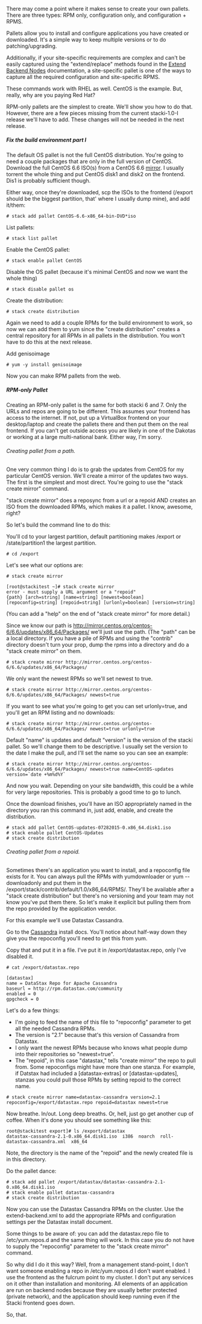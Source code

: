 There may come a point where it makes sense to create your own pallets. There are three types: RPM only, configuration only, and configuration + RPMS.

Pallets allow you to install and configure applications you have created or downloaded. It's a simple way to keep multiple versions or to do patching/upgrading.

Additionally, if your site-specific requirements are complex and can't be easily captured using the "extend/replace" methods found in the [Extend Backend Nodes](https://github.com/StackIQ/stacki/wiki/Extend-Backend-Nodes) documentation, a site-specific pallet is one of the ways to capture all the required configuration and site-specific RPMS.

These commands work with RHEL as well. CentOS is the example. But, really, why are you paying Red Hat?

RPM-only pallets are the simplest to create. We'll show you how to do that. However, there are a few pieces missing from the current stacki-1.0-I release we'll have to add. These changes will not be needed in the next release. 

##### Fix the build environment part I

The default OS pallet is not the full CentOS distribution. You're going to need a couple packages that are only in the full version of CentOS. Download the full CentOS 6.6 ISO(s) from a CentOS 6.6 [mirror](http://isoredirect.centos.org/centos/6/isos/x86_64/). I usually torrent the whole thing and put CentOS disk1 and disk2 on the frontend. Dis1 is probably sufficient though.

Either way, once they're downloaded, scp the ISOs to the frontend (/export should be the biggest partition, that' where I usually dump mine), and add it/them:

```
# stack add pallet CentOS-6.6-x86_64-bin-DVD*iso
```

List pallets:
```
# stack list pallet
```

Enable the CentOS pallet:
```
# stack enable pallet CentOS
```

Disable the OS pallet (because it's minimal CentOS and now we want the whole thing)
```
# stack disable pallet os
```

Create the distribution:
```
# stack create distribution
```

Again we need to add a couple RPMs for the build environment to work, so now we can add them to yum since the "create distribution" creates a central repository for all RPMs in all pallets in the distribution. You won't have to do this at the next release. 

Add genisoimage
```
# yum -y install genisoimage
```

Now you can make RPM pallets from the web.

##### RPM-only Pallet

Creating an RPM-only pallet is the same for both stacki 6 and 7. Only the URLs and repos are going to be different. This assumes your frontend has access to the internet. If not, put up a VirtualBox frontend on your desktop/laptop and create the pallets there and then put them on the real frontend. If you can't get outside access you are likely in one of the Dakotas or working at a large multi-national bank. Either way, I'm sorry.

###### Creating pallet from a path.
One very common thing I do is to grab the updates from CentOS for my particular CentOS version. We'll create a mirror of the updates two ways. The first is the simplest and most direct. You're going to use the "stack create mirror" command. 

"stack create mirror" does a reposync from a url or a repoid AND creates an ISO from the downloaded RPMs, which makes it a pallet. I know, awesome, right?

So let's build the command line to do this:

You'll cd to your largest partition, default partitioning makes /export or /state/partition1 the largest partition.
```
# cd /export
```

Let's see what our options are:
```
# stack create mirror

[root@stackitest ~]# stack create mirror
error - must supply a URL argument or a "repoid"
{path} [arch=string] [name=string] [newest=boolean] [repoconfig=string] [repoid=string] [urlonly=boolean] [version=string]
```
(You can add a "help" on the end of "stack create mirror" for more detail.)

Since we know our path is http://mirror.centos.org/centos-6/6.6/updates/x86_64/Packages/ we'll just use the path. (The "path" can be a local directory. If you have a pile of RPMs and using the "contrib" directory doesn't turn your prop, dump the rpms into a directory and do a "stack create mirror" on them.
```
# stack create mirror http://mirror.centos.org/centos-6/6.6/updates/x86_64/Packages/
```

We only want the newest RPMs so we'll set newest to true.
```
# stack create mirror http://mirror.centos.org/centos-6/6.6/updates/x86_64/Packages/ newest=true
```

If you want to see what you're going to get you can set urlonly=true, and you'll get an RPM listing and no downloads:

```
# stack create mirror http://mirror.centos.org/centos-6/6.6/updates/x86_64/Packages/ newest=true urlonly=true
```

Default "name" is updates and default "version" is the version of the stacki pallet. So we'll change them to be descriptive. I usually set the version to the date I make the pull, and I'll set the name so you can see an example:
```
# stack create mirror http://mirror.centos.org/centos-6/6.6/updates/x86_64/Packages/ newest=true name=CentOS-updates version=`date +%m%d%Y`
```

And now you wait. Depending on your site bandwidth, this could be a while for very large repositories. This is probably a good time to go to lunch. 

Once the download finishes, you'll have an ISO appropriately named in the directory you ran this command in, just add, enable, and create the distribution.
```
# stack add pallet CentOS-updates-07282015-0.x86_64.disk1.iso
# stack enable pallet CentOS-Updates
# stack create distribution
```

###### Creating pallet from a repoid.

Sometimes there's an application you want to install, and a repoconfig file exists for it. You can always pull the RPMs with yumdownloader or yum --downloadonly and put them in the /export/stack/contrib/default/1.0/x86_64/RPMS/. They'll be available after a "stack create distribution" but there's no versioning and your team may not know you've put them there. So let's make it explicit but pulling them from the repo provided by the application vendor.

For this example we'll use Datastax Cassandra.

Go to the [Cassandra](http://docs.datastax.com/en/cassandra/2.1/cassandra/install/installRHEL_t.html) install docs. You'll notice about half-way down they give you the repoconfig you'll need to get this from yum. 

Copy that and put it in a file. I've put it in /export/datastax.repo, only I've disabled it.
```
# cat /export/datastax.repo

[datastax]
name = DataStax Repo for Apache Cassandra
baseurl = http://rpm.datastax.com/community
enabled = 0
gpgcheck = 0
```

Let's do a few things:
* I'm going to feed the name of this file to "repoconfig" parameter to get all the needed Cassandra RPMs. 
* The version is "2.1" because that's this version of Cassandra from Datastax. 
* I only want the newest RPMs because who knows what people dump into their repositories so "newest=true". 
* The "repoid", in this case "datastax," tells "create mirror" the repo to pull from. Some repoconfigs might have more than one stanza. For example, if Datstax had included a [datastax-extras] or [datastax-updates], stanzas you could pull those RPMs by setting repoid to the correct name.
```
# stack create mirror name=datastax-cassandra version=2.1 repoconfig=/export/datastax.repo repoid=datastax newest=true
```

Now breathe. In/out. Long deep breaths. Or, hell, just go get another cup of coffee. When it's done you should see something like this:
```
root@stackitest export]# ls /export/datastax
datastax-cassandra-2.1-0.x86_64.disk1.iso  i386  noarch  roll-datastax-cassandra.xml  x86_64
```
Note, the directory is the name of the "repoid" and the newly created file is in this directory.

Do the pallet dance:
```
# stack add pallet /export/datastax/datastax-cassandra-2.1-0.x86_64.disk1.iso 
# stack enable pallet datastax-cassandra
# stack create distribution
```
Now you can use the Datastax Cassandra RPMs on the cluster. Use the extend-backend.xml to add the appropriate RPMs and configuration settings per the Datastax install document. 

Some things to be aware of: you can add the datastax.repo file to /etc/yum.repos.d and the same thing will work. In this case you do not have to supply the "repoconfig" parameter to the "stack create mirror" command.

So why did I do it this way? Well, from a management stand-point, I don't want someone enabling a repo in /etc/yum.repos.d I don't want enabled. I use the frontend as the fulcrum point to my cluster. I don't put any services on it other than installation and monitoring. All elements of an application are run on backend nodes because they are usually better protected (private network), and the application should keep running even if the Stacki frontend goes down. 

So, that.

